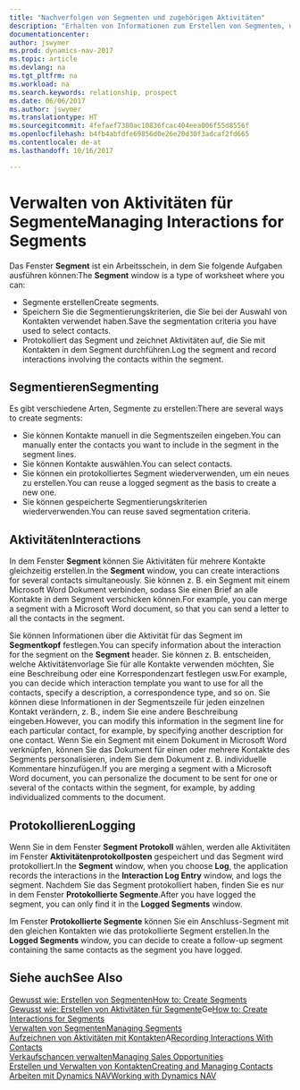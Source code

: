 ```yaml
---
title: "Nachverfolgen von Segmenten und zugehörigen Aktivitäten"
description: "Erhalten von Informationen zum Erstellen von Segmenten, um Kontaktgruppen zu definieren und Festlegen von Aktivitäten für Segmente."
documentationcenter: 
author: jswymer
ms.prod: dynamics-nav-2017
ms.topic: article
ms.devlang: na
ms.tgt_pltfrm: na
ms.workload: na
ms.search.keywords: relationship, prospect
ms.date: 06/06/2017
ms.author: jswymer
ms.translationtype: HT
ms.sourcegitcommit: 4fefaef7380ac10836fcac404eea006f55d8556f
ms.openlocfilehash: b4fb4abfdfe69856d0e26e20d30f3adcaf2fd665
ms.contentlocale: de-at
ms.lasthandoff: 10/16/2017

---
```

# <a name="managing-interactions-for-segments"></a><span data-ttu-id="91648-103">Verwalten von Aktivitäten für Segmente</span><span class="sxs-lookup"><span data-stu-id="91648-103">Managing Interactions for Segments</span></span>
<span data-ttu-id="91648-104">Das Fenster **Segment** ist ein Arbeitsschein, in dem Sie folgende Aufgaben ausführen können:</span><span class="sxs-lookup"><span data-stu-id="91648-104">The **Segment** window is a type of worksheet where you can:</span></span>

* <span data-ttu-id="91648-105">Segmente erstellen</span><span class="sxs-lookup"><span data-stu-id="91648-105">Create segments.</span></span>
* <span data-ttu-id="91648-106">Speichern Sie die Segmentierungskriterien, die Sie bei der Auswahl von Kontakten verwendet haben.</span><span class="sxs-lookup"><span data-stu-id="91648-106">Save the segmentation criteria you have used to select contacts.</span></span>
* <span data-ttu-id="91648-107">Protokolliert das Segment und zeichnet Aktivitäten auf, die Sie mit Kontakten in dem Segment durchführen.</span><span class="sxs-lookup"><span data-stu-id="91648-107">Log the segment and record interactions involving the contacts within the segment.</span></span>

## <a name="segmenting"></a><span data-ttu-id="91648-108">Segmentieren</span><span class="sxs-lookup"><span data-stu-id="91648-108">Segmenting</span></span>
<span data-ttu-id="91648-109">Es gibt verschiedene Arten, Segmente zu erstellen:</span><span class="sxs-lookup"><span data-stu-id="91648-109">There are several ways to create segments:</span></span>

* <span data-ttu-id="91648-110">Sie können Kontakte manuell in die Segmentszeilen eingeben.</span><span class="sxs-lookup"><span data-stu-id="91648-110">You can manually enter the contacts you want to include in the segment in the segment lines.</span></span>
* <span data-ttu-id="91648-111">Sie können Kontakte auswählen.</span><span class="sxs-lookup"><span data-stu-id="91648-111">You can select contacts.</span></span>
* <span data-ttu-id="91648-112">Sie können ein protokolliertes Segment wiederverwenden, um ein neues zu erstellen.</span><span class="sxs-lookup"><span data-stu-id="91648-112">You can reuse a logged segment as the basis to create a new one.</span></span>
* <span data-ttu-id="91648-113">Sie können gespeicherte Segmentierungskriterien wiederverwenden.</span><span class="sxs-lookup"><span data-stu-id="91648-113">You can reuse saved segmentation criteria.</span></span>

## <a name="interactions"></a><span data-ttu-id="91648-114">Aktivitäten</span><span class="sxs-lookup"><span data-stu-id="91648-114">Interactions</span></span>
<span data-ttu-id="91648-115">In dem Fenster **Segment** können Sie Aktivitäten für mehrere Kontakte gleichzeitig erstellen.</span><span class="sxs-lookup"><span data-stu-id="91648-115">In the **Segment** window, you can create interactions for several contacts simultaneously.</span></span> <span data-ttu-id="91648-116">Sie können z. B. ein Segment mit einem Microsoft Word Dokument verbinden, sodass Sie einen Brief an alle Kontakte in dem Segment verschicken können.</span><span class="sxs-lookup"><span data-stu-id="91648-116">For example, you can merge a segment with a Microsoft Word document, so that you can send a letter to all the contacts in the segment.</span></span>

<span data-ttu-id="91648-117">Sie können Informationen über die Aktivität für das Segment im **Segmentkopf** festlegen.</span><span class="sxs-lookup"><span data-stu-id="91648-117">You can specify information about the interaction for the segment on the **Segment** header.</span></span> <span data-ttu-id="91648-118">Sie können z. B. entscheiden, welche Aktivitätenvorlage Sie für alle Kontakte verwenden möchten, Sie eine Beschreibung oder eine Korrespondenzart festlegen usw.</span><span class="sxs-lookup"><span data-stu-id="91648-118">For example, you can decide which interaction template you want to use for all the contacts, specify a description, a correspondence type, and so on.</span></span> <span data-ttu-id="91648-119">Sie können diese Informationen in der Segmentszeile für jeden einzelnen Kontakt verändern, z. B., indem Sie eine andere Beschreibung eingeben.</span><span class="sxs-lookup"><span data-stu-id="91648-119">However, you can modify this information in the segment line for each particular contact, for example, by specifying another description for one contact.</span></span> <span data-ttu-id="91648-120">Wenn Sie ein Segment mit einem Dokument in Microsoft Word verknüpfen, können Sie das Dokument für einen oder mehrere Kontakte des Segments personalisieren, indem Sie dem Dokument z. B. individuelle Kommentare hinzufügen.</span><span class="sxs-lookup"><span data-stu-id="91648-120">If you are merging a segment with a Microsoft Word document, you can personalize the document to be sent for one or several of the contacts within the segment, for example, by adding individualized comments to the document.</span></span>

## <a name="logging"></a><span data-ttu-id="91648-121">Protokollieren</span><span class="sxs-lookup"><span data-stu-id="91648-121">Logging</span></span>
<span data-ttu-id="91648-122">Wenn Sie in dem Fenster **Segment** **Protokoll** wählen, werden alle Aktivitäten im Fenster **Aktivitätenprotokollposten** gespeichert und das Segment wird protokolliert.</span><span class="sxs-lookup"><span data-stu-id="91648-122">In the **Segment** window, when you choose **Log**, the application records the interactions in the **Interaction Log Entry** window, and logs the segment.</span></span> <span data-ttu-id="91648-123">Nachdem Sie das Segment protokolliert haben, finden Sie es nur in dem Fenster **Protokollierte Segmente**.</span><span class="sxs-lookup"><span data-stu-id="91648-123">After you have logged the segment, you can only find it in the **Logged Segments** window.</span></span>

<span data-ttu-id="91648-124">Im Fenster **Protokollierte Segmente** können Sie ein Anschluss-Segment mit den gleichen Kontakten wie das protokollierte Segment erstellen.</span><span class="sxs-lookup"><span data-stu-id="91648-124">In the **Logged Segments** window, you can decide to create a follow-up segment containing the same contacts as the segment you have logged.</span></span>

## <a name="see-also"></a><span data-ttu-id="91648-125">Siehe auch</span><span class="sxs-lookup"><span data-stu-id="91648-125">See Also</span></span>
[<span data-ttu-id="91648-126">Gewusst wie: Erstellen von Segmenten</span><span class="sxs-lookup"><span data-stu-id="91648-126">How to: Create Segments</span></span>](marketing-how-create-segment.md)  
<span data-ttu-id="91648-127">[Gewusst wie: Erstellen von Aktivitäten für Segmente](marketing-how-create-interactions.md)Ge</span><span class="sxs-lookup"><span data-stu-id="91648-127">[How to: Create Interactions for Segments](marketing-how-create-interactions.md)</span></span>  
[<span data-ttu-id="91648-128">Verwalten von Segmenten</span><span class="sxs-lookup"><span data-stu-id="91648-128">Managing Segments</span></span>](marketing-segments.md)  
<span data-ttu-id="91648-129">[Aufzeichnen von Aktivitäten mit Kontakten](marketing-interactions.md)A</span><span class="sxs-lookup"><span data-stu-id="91648-129">[Recording Interactions With Contacts](marketing-interactions.md)</span></span>  
[<span data-ttu-id="91648-130">Verkaufschancen verwalten</span><span class="sxs-lookup"><span data-stu-id="91648-130">Managing Sales Opportunities</span></span>](marketing-manage-sales-opportunities.md)  
[<span data-ttu-id="91648-131">Erstellen und Verwalten von Kontakten</span><span class="sxs-lookup"><span data-stu-id="91648-131">Creating and Managing Contacts</span></span>](marketing-contacts.md)  
[<span data-ttu-id="91648-132">Arbeiten mit Dynamics NAV</span><span class="sxs-lookup"><span data-stu-id="91648-132">Working with Dynamics NAV</span></span>](ui-work-product.md)


